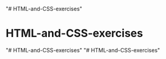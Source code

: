 "# HTML-and-CSS-exercises" 
# HTML-and-CSS-exercises
"# HTML-and-CSS-exercises" 
"# HTML-and-CSS-exercises"  
